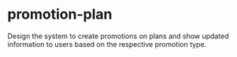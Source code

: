 # promotion-plan
Design the system to create promotions on plans and show updated information to users based on the respective promotion type.
